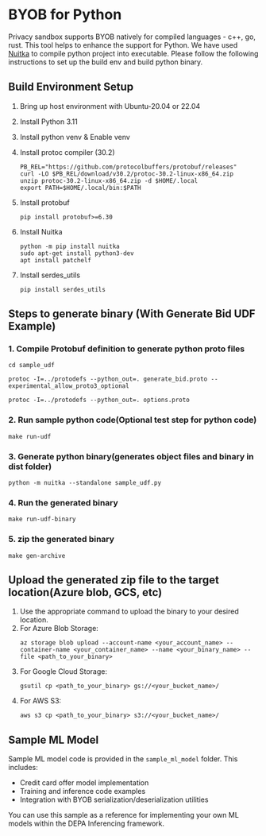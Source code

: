 # BYOB for Python

Privacy sandbox supports BYOB natively for compiled languages - c++, go, rust. This tool helps to enhance the support for Python. We have used [Nuitka](https://nuitka.net/) to compile python project into executable. Please follow the following instructions to set up the build env and build python binary.

## Build Environment Setup

1. Bring up host environment with Ubuntu-20.04 or 22.04
2. Install Python 3.11
3. Install python venv & Enable venv
4. Install protoc compiler (30.2)

   ```
   PB_REL="https://github.com/protocolbuffers/protobuf/releases"
   curl -LO $PB_REL/download/v30.2/protoc-30.2-linux-x86_64.zip
   unzip protoc-30.2-linux-x86_64.zip -d $HOME/.local
   export PATH=$HOME/.local/bin:$PATH
   ```

5. Install protobuf 

   ```
   pip install protobuf>=6.30
   ```

6. Install Nuitka 

   ```
   python -m pip install nuitka
   sudo apt-get install python3-dev
   apt install patchelf
   ```
7. Install serdes_utils

   ```
   pip install serdes_utils
   ```

## Steps to generate binary (With Generate Bid UDF Example)

### 1. Compile Protobuf definition to generate python proto files

```
cd sample_udf

protoc -I=../protodefs --python_out=. generate_bid.proto --experimental_allow_proto3_optional 

protoc -I=../protodefs --python_out=. options.proto 

```



### 2. Run sample python code(Optional test step for python code)

```
make run-udf
```

### 3. Generate python binary(generates object files and binary in dist folder)

```
python -m nuitka --standalone sample_udf.py 

```

### 4. Run the generated binary

```
make run-udf-binary
```

### 5. zip the generated binary

```
make gen-archive
```


## Upload the generated zip file to the target location(Azure blob, GCS, etc)

1. Use the appropriate command to upload the binary to your desired location.
2. For Azure Blob Storage:
   ```
   az storage blob upload --account-name <your_account_name> --container-name <your_container_name> --name <your_binary_name> --file <path_to_your_binary>
   ```
3. For Google Cloud Storage:
   ```
   gsutil cp <path_to_your_binary> gs://<your_bucket_name>/
   ```
4. For AWS S3:
   ```
   aws s3 cp <path_to_your_binary> s3://<your_bucket_name>/
   ```


## Sample ML Model

Sample ML model code is provided in the `sample_ml_model` folder. This includes:

- Credit card offer model implementation
- Training and inference code examples
- Integration with BYOB serialization/deserialization utilities

You can use this sample as a reference for implementing your own ML models within the DEPA Inferencing framework.